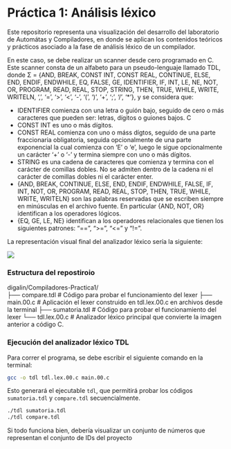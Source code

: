 # Práctica 1: Análisis léxico

Este repositorio representa una visualización del desarrollo del laboratorio de Automátas y Compiladores, en donde se aplican los contenidos teóricos y prácticos asociado a la fase de análisis léxico de un compilador. 

En este caso, se debe realizar un scanner desde cero programado en C. Este scanner consta de un alfabeto para un pseudo-lenguaje llamado TDL, donde Σ = {AND, BREAK, CONST INT, CONST REAL, CONTINUE, ELSE, END, ENDIF, ENDWHILE, EQ, FALSE, GE, IDENTIFIER, IF, INT, LE, NE, NOT, OR, PROGRAM, READ, REAL, STOP, STRING, THEN, TRUE, WHILE, WRITE, WRITELN, ‘,’, ‘=’, ‘>’, ‘<’, ‘-’, ‘(’, ‘)’, ‘+’, ‘;’, ‘/’, ‘*’}, y se considera que:

- IDENTIFIER comienza con una letra o guión bajo, seguido de cero o más caracteres que pueden ser: letras, dígitos o guiones bajos. C
- CONST INT es uno o más dígitos.
- CONST REAL comienza con uno o máss dígtos, seguido de una parte fraccionaria obligatoria, seguida opcionalmente de una parte exponencial la cual comienza con ‘E’ o ‘e’, luego le sigue opcionalmente un carácter ‘+’ o ‘-’ y termina siempre con uno o más dígitos. 
- STRING es una cadena de caracteres que comienza y termina con el carácter de comillas dobles. No se admiten dentro de la cadena ni el carácter de comillas dobles ni el carácter enter.
- {AND, BREAK, CONTINUE, ELSE, END, ENDIF, ENDWHILE, FALSE, IF, INT, NOT, OR, PROGRAM, READ, REAL, STOP, THEN, TRUE, WHILE, WRITE, WRITELN} son las palabras reservadas que se escriben siempre en minúsculas en el archivo fuente. En particular {AND, NOT, OR} identifican a los operadores lógicos. 
- {EQ, GE, LE, NE} identifican a los operadores relacionales que tienen los siguientes patrones: “==”, “>=”, “<=” y “!=”.

La representación visual final del analizador léxico sería la siguiente:

![](tdl_final.png)


### Estructura del repostiroio

digalin/Compiladores-Practica1/  
├── compare.tdl     # Código para probar el funcionamiento del lexer
├── main.00.c       # Aplicación el lexer construido en tdl.lex.00.c en archivos desde la terminal
├── sumatoria.tdl   # Código para probar el funcionamiento del lexer
└── tdl.lex.00.c    # Analizador léxico principal que convierte la imagen anterior a código C.
  
### Ejecución del analizador léxico TDL

Para correr el programa, se debe escribir el siguiente comando en la terminal:
```bash
gcc -o tdl tdl.lex.00.c main.00.c
```

Esto generará el ejecutable `tdl`, que permitirá probar los códigos `sumatoria.tdl` y `compare.tdl` secuencialmente.

```bash
./tdl sumatoria.tdl
./tdl compare.tdl
```

Si todo funciona bien, debería visualizar un conjunto de números que representan el conjunto de IDs del proyecto